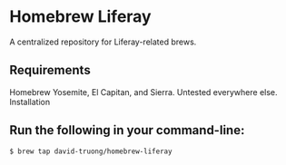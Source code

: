 # Homebrew Liferay

A centralized repository for Liferay-related brews.

## Requirements

Homebrew
Yosemite, El Capitan, and Sierra. Untested everywhere else.
Installation

## Run the following in your command-line:

```sh
$ brew tap david-truong/homebrew-liferay
```

